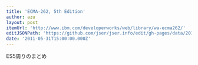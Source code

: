 ```yaml
---
title: 'ECMA-262, 5th Edition'
author: azu
layout: post
itemUrl: 'http://www.ibm.com/developerworks/web/library/wa-ecma262/'
editJSONPath: 'https://github.com/jser/jser.info/edit/gh-pages/data/2011/05/index.json'
date: '2011-05-31T15:00:00.000Z'
---
```

ES5周りのまとめ
